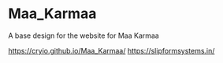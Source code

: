 # Maa_Karmaa
A base design for the website for Maa Karmaa

https://cryio.github.io/Maa_Karmaa/
https://slipformsystems.in/

